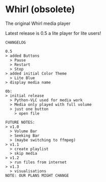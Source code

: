 # Whirl (obsolete)
The original Whirl media player

Latest release is 0.5
a lite player for lite users!
```
CHANGELOG

0.5
> added Buttons
  > Pause
  > Restart
  > Stop
> added initial Color Theme
  > Lite Blue
> display media name

0b:
> initial release
  > Python-VLC used for media work
  > Media only played with full volume
  > just one button
    > open file
```

```
FUTURE NOTES:
> v1.0
  > Volume Bar
  > Seeking Bar
  > (maybe switching to ffmpeg)
> v1.1
  > create playlist
  > skip media
> v1.2
  > run files from internet
> v1.3
  > visualisations
NOTE: OUR PLANS MIGHT CHANGE
```
